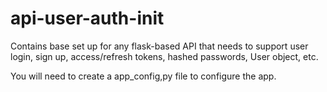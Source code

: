 # api-user-auth-init
Contains base set up for any flask-based API that needs to support user login, sign up, access/refresh tokens, hashed passwords, User object, etc.

You will need to create a app_config,py file to configure the app.
